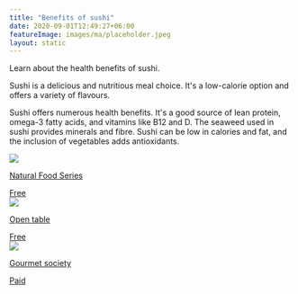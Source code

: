 ```yaml
---
title: "Benefits of sushi"
date: 2020-09-01T12:49:27+06:00
featureImage: images/ma/placeholder.jpeg
layout: static
---
```


Learn about the health benefits of sushi.

Sushi is a delicious and nutritious meal choice. It's a low-calorie option and offers a variety of flavours.

Sushi offers numerous health benefits. It's a good source of lean protein, omega-3 fatty acids, and vitamins like B12 and D. The seaweed used in sushi provides minerals and fibre. Sushi can be low in calories and fat, and the inclusion of vegetables adds antioxidants.

<a class="ma-link" href="https://www.naturalfoodseries.com/11-benefits-sushi/"><div class="ma-card ma-card-Health"><div class="ma-icon"><img src ="/images/icon-check.png"/></div><div class="ma-name"><p>Natural Food Series</p></div><div class="ma-paid-text"><span>Free </span></div></div></a><a class="ma-link" href="https://www.opentable.co.uk/"><div class="ma-card ma-card-Health"><div class="ma-icon"><img src ="/images/icon-check.png"/></div><div class="ma-name"><p>Open table</p></div><div class="ma-paid-text"><span>Free </span></div></div></a><a class="ma-link" href="https://www.gourmetsociety.co.uk/"><div class="ma-card ma-card-Health"><div class="ma-icon"><img src ="/images/icon-pound.png"/></div><div class="ma-name"><p>Gourmet society</p></div><div class="ma-paid-text"><span>Paid</span></div></div></a>  

<br/><br/>







